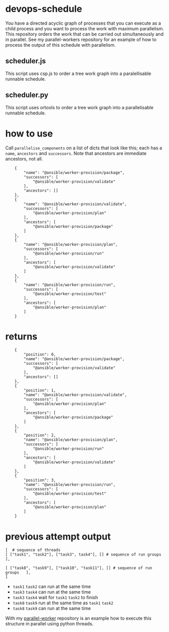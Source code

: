 # devops-schedule

You have a directed acyclic graph of processes that you can execute as a child process and you want to process the work with maximum parallelism. This repository orders the work that can be carried out simultaneously and in parallel. See my parallel-workers repository for an example of how to process the output of this schedule with parallelism.

## scheduler.js

This script uses csp.js to order a tree work graph into a paralellisable runnable schedule.

## scheduler.py

This script uses ortools to order a tree work graph into a parallelisable runnable schedule.

# how to use

Call `parallelise_components` on a list of dicts that look like this; each has a `name`, `ancestors` and `successors`. Note that ancestors are immediate ancestors, not all.

```
    {
        "name": "@ansible/worker-provision/package",
        "successors": [
            "@ansible/worker-provision/validate"
        ],
        "ancestors": []
    },
    {
        "name": "@ansible/worker-provision/validate",
        "successors": [
            "@ansible/worker-provision/plan"
        ],
        "ancestors": [
            "@ansible/worker-provision/package"
        ]
    },
    {
        "name": "@ansible/worker-provision/plan",
        "successors": [
            "@ansible/worker-provision/run"
        ],
        "ancestors": [
            "@ansible/worker-provision/validate"
        ]
    },
    {
        "name": "@ansible/worker-provision/run",
        "successors": [
            "@ansible/worker-provision/test"
        ],
        "ancestors": [
            "@ansible/worker-provision/plan"
        ]
    }
```

# returns

```
    {
        "position": 0,
        "name": "@ansible/worker-provision/package",
        "successors": [
            "@ansible/worker-provision/validate"
        ],
        "ancestors": []
    },
    {
        "position": 1,
        "name": "@ansible/worker-provision/validate",
        "successors": [
            "@ansible/worker-provision/plan"
        ],
        "ancestors": [
            "@ansible/worker-provision/package"
        ]
    },
    {
        "position": 2,
        "name": "@ansible/worker-provision/plan",
        "successors": [
            "@ansible/worker-provision/run"
        ],
        "ancestors": [
            "@ansible/worker-provision/validate"
        ]
    },
    {
        "position": 3,
        "name": "@ansible/worker-provision/run",
        "successors": [
            "@ansible/worker-provision/test"
        ],
        "ancestors": [
            "@ansible/worker-provision/plan"
        ]
    }
```

# previous attempt output

```
[  # sequence of threads
[ ["task1", "task2"], ["task3", task4"], [] # sequence of run groups   ],

[ ["task8", "task9"], ["task10", "task11"], [] # sequence of run groups   ],
]
```

* `task1` `task2` can run at the same time
* `task3` `task4` can run at the same time
* `task3` `task4` wait for `task1` `task2` to finish
* `task8` `task9` run at the same time as `task1` `task2`
* `task8` `task9` can run at the same time

With my [parallel-worker](https://github.com/samsquire/parallel-workers) repository is an example how to execute this structure in parallel using python threads.
